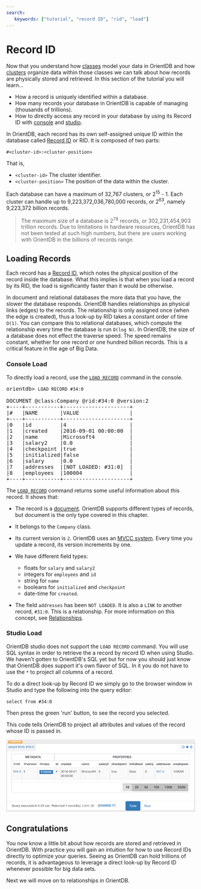 ```yaml
---
search:
   keywords: ["tutorial", "record ID", "rid", "load"]
---
```



<!-- last modified 2016-09-01 Matt -->

# Record ID

Now that you understand how [classes](Tutorial-Classes.md) model your data in OrientDB and how [clusters](Tutorial-Clusters.md) organize data within those classes we can talk about how records are physically stored and retrieved. In this section of the tutorial you will learn...
- How a record is uniquely identified within a database. 
- How many records your database in OrientDB is capable of managing (thousands of trillions). 
- How to directly access any record in your database by using its Record ID with [console](Tutorial-Run-the-console.md) and [studio](Tutorial-Run-the-studio.md).

In OrientDB, each record has its own self-assigned unique ID within the database called [Record ID](Concepts.md#wiki-RecordID) or RID. It is composed of two parts:

```
#<cluster-id>:<cluster-position>
```

That is,

- `<cluster-id>` The cluster identifier.
- `<cluster-position>` The position of the data within the cluster.

Each database can have a maximum of 32,767 clusters, or 2<sup>15</sup> - 1.  Each cluster can handle up to 9,223,372,036,780,000 records, or 2<sup>63</sup>, namely 9,223,372 billion records.

> The maximum size of a database is 2<sup>78</sup> records, or 302,231,454,903 trillion records.  Due to limitations in hardware resources, OrientDB has not been tested at such high numbers, but there are users working with OrientDB in the billions of records range.

## Loading Records

Each record has a [Record ID](Concepts.md#RecordID), which notes the physical position of the record inside the database. What this implies is that when you load a record by its RID, the load is significantly faster than it would be otherwise.

In document and relational databases the more data that you have, the slower the database responds. OrientDB handles relationships as physical links (edges) to the records. The relationship is only assigned once (when the edge is created), thus a look-up by RID takes a constant order of time `O(1)`. You can compare this to relational databases, which compute the relationship every time the database is run `O(log N)`.  In OrientDB, the size of a database does not effect the traverse speed. The speed remains constant, whether for one record or one hundred billion records. This is a critical feature in the age of Big Data.

### Console Load

To directly load a record, use the [`LOAD RECORD`](console/Console-Command-Load-Record.md) command in the console.

<pre>
orientdb> <code class="lang-sql userinput">LOAD RECORD #34:0</code>

DOCUMENT @class:Company @rid:#34:0 @version:2
+----+-----------+---------------------+
|#   |NAME       |VALUE                |
+----+-----------+---------------------+
|0   |id         |4                    |
|1   |created    |2016-09-01 00:00:00  |
|2   |name       |Microsoft4           |
|3   |salary2    |0.0                  |
|4   |checkpoint |true                 |
|5   |initialized|false                |
|6   |salary     |0.0                  |
|7   |addresses  |[NOT LOADED: #31:0]  |
|8   |employees  |100004               |
+----+-----------+---------------------+
</pre>

The [`LOAD RECORD`](console/Console-Command-Load-Record.md) command returns some useful information about this record. It shows that:

- The record is a [document](Concepts.md#document). OrientDB supports different types of records, but document is the only type covered in this chapter.

- It belongs to the `Company` class.

- Its current version is `2`. OrientDB uses an [MVCC system](Transactions.md#Optimistic-Transaction).  Every time you update a record, its version increments by one.

- We have different field types: 
   - floats for `salary` and `salary2`
   - integers for `employees` and `id`
   - string for `name` 
   - booleans for `initialized` and `checkpoint`
   - date-time for `created`.

- The field `addresses` has been `NOT LOADED`. It is also a `LINK` to another record, `#31:0`.  This is a relationship. For more information on this concept, see [Relationships](Tutorial-Relationships.md).  

### Studio Load

OrientDB studio does not support the `LOAD RECORD` command. You will use SQL syntax in order to retrieve the a record by record ID when using Studio. We haven't gotten to OrientDB's SQL yet but for now you should just know that OrientDB does support it's own flavor of SQL. In it you do not have to use the `*` to project all columns of a record. 

To do a direct look-up by Record ID we simply go to the browser window in Studio and type the following into the query editor:

<pre>
<code class="lang-sql userinput">select from #34:0</code>
</pre>

Then press the green 'run' button, to see the record you selected.

This code tells OrientDB to project all attributes and values of the record whose ID is passed in. 

![selectFromRecordID](images/tutorial-select-from-rid.png)

## Congratulations

You now know a little bit about how records are stored and retrieved in OrientDB. With practice you will gain an intuition for how to use Record IDs directly to optimize your queries. Seeing as OrientDB can hold trillions of records, it is advantageous to leverage a direct look-up by Record ID whenever possible for big data sets.

Next we will move on to relationships in OrientDB.
